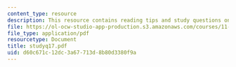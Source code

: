 ```yaml
---
content_type: resource
description: This resource contains reading tips and study questions on session 17.
file: https://ol-ocw-studio-app-production.s3.amazonaws.com/courses/11-201-gateway-planning-action-fall-2005/d60c671c12dc3a67713d8b80d3380f9a_studyq17.pdf
file_type: application/pdf
resourcetype: Document
title: studyq17.pdf
uid: d60c671c-12dc-3a67-713d-8b80d3380f9a
---
```


